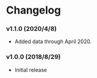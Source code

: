 # Changelog

### v1.1.0 (2020/4/8)

- Added data through April 2020.

### v1.0.0 (2018/8/29)

- Initial release